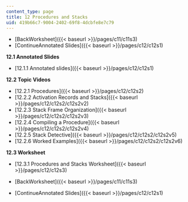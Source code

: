 ```yaml
---
content_type: page
title: 12 Procedures and Stacks
uid: 419b66c7-9004-2402-69f8-4dcbfe8e7c79
---
```


*   [BackWorksheet]({{< baseurl >}}/pages/c11/c11s3)
*   [ContinueAnnotated Slides]({{< baseurl >}}/pages/c12/c12s1)

**12.1 Annotated Slides**

*   [12.1.1 Annotated slides]({{< baseurl >}}/pages/c12/c12s1)

**12.2 Topic Videos**

*   [12.2.1 Procedures]({{< baseurl >}}/pages/c12/c12s2)
*   [12.2.2 Activation Records and Stacks]({{< baseurl >}}/pages/c12/c12s2/c12s2v2)
*   [12.2.3 Stack Frame Organization]({{< baseurl >}}/pages/c12/c12s2/c12s2v3)
*   [12.2.4 Compiling a Procedure]({{< baseurl >}}/pages/c12/c12s2/c12s2v4)
*   [12.2.5 Stack Detective]({{< baseurl >}}/pages/c12/c12s2/c12s2v5)
*   [12.2.6 Worked Examples]({{< baseurl >}}/pages/c12/c12s2/c12s2v6)

**12.3 Worksheet**

*   [12.3.1 Procedures and Stacks Worksheet]({{< baseurl >}}/pages/c12/c12s3)

*   [BackWorksheet]({{< baseurl >}}/pages/c11/c11s3)
*   [ContinueAnnotated Slides]({{< baseurl >}}/pages/c12/c12s1)